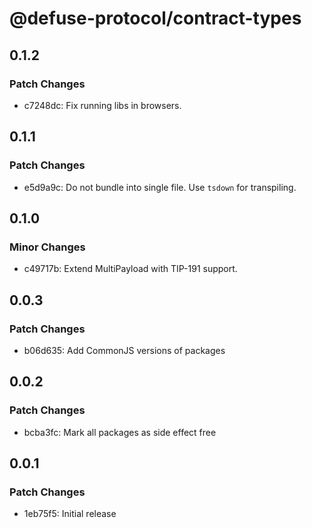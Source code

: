 # @defuse-protocol/contract-types

## 0.1.2

### Patch Changes

- c7248dc: Fix running libs in browsers.

## 0.1.1

### Patch Changes

- e5d9a9c: Do not bundle into single file. Use `tsdown` for transpiling.

## 0.1.0

### Minor Changes

- c49717b: Extend MultiPayload with TIP-191 support.

## 0.0.3

### Patch Changes

- b06d635: Add CommonJS versions of packages

## 0.0.2

### Patch Changes

- bcba3fc: Mark all packages as side effect free

## 0.0.1

### Patch Changes

- 1eb75f5: Initial release
